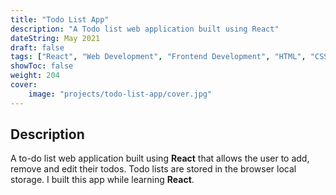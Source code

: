 ```yaml
---
title: "Todo List App"
description: "A Todo list web application built using React"
dateString: May 2021
draft: false
tags: ["React", "Web Development", "Frontend Development", "HTML", "CSS", "JavaScript"]
showToc: false
weight: 204
cover:
    image: "projects/todo-list-app/cover.jpg"
--- 
```




## Description

A to-do list web application built using **React** that allows the user to add, remove and edit their todos. Todo lists are stored in the browser local storage. I built this app while learning **React**.